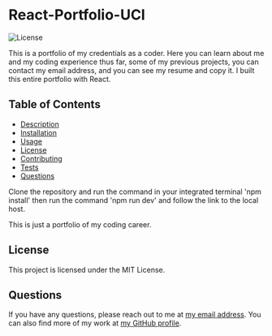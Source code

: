 # React-Portfolio-UCI

![License](https://img.shields.io/badge/license-MIT-blue.svg)

This is a portfolio of my credentials as a coder. Here you can learn about me and my coding experience thus far, some of my previous projects, you can contact my email address, and you can see my resume and copy it. I built this entire portfolio with React.

## Table of Contents

- [Description](#description)
- [Installation](#installation)
- [Usage](#usage)
- [License](#license)
- [Contributing](#contributing)
- [Tests](#tests)
- [Questions](#questions)

Clone the repository and run the command in your integrated terminal 'npm install' then run the command 'npm run dev' and follow the link to the local host.

This is just a portfolio of my coding career.

## License

This project is licensed under the MIT License.





## Questions

If you have any questions, please reach out to me at [my email address](jason1094dang@gmail.com). You can also find more of my work at [my GitHub profile](https://github.com/jasondang4).
